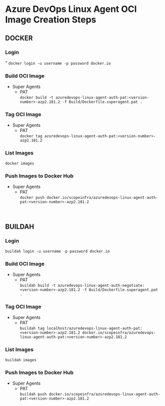 # Azure DevOps Linux Agent OCI Image Creation Steps

## DOCKER

### Login
"
```docker login -u username -p password docker.io```

### Build OCI Image

- Super Agents
  - PAT <br>
  ```docker build -t azuredevops-linux-agent-auth-pat:<version-number>-azp2.181.2 -f Build/Dockerfile.superagent.pat .```

### Tag OCI Image

- Super Agents
  - PAT <br>
  ```docker tag azuredevops-linux-agent-auth-pat:<version-number>-azp2.181.2```

### List Images

```docker images```

### Push Images to Docker Hub

- Super Agents
  - PAT <br>
  ```docker push docker.io/scopeinfra/azuredevops-linux-agent-auth-pat:<version-number>-azp2.181.2```

<br>

## BUILDAH

### Login

```buildah login -u username -p password docker.io```

### Build OCI Image

 - Super Agents
   - PAT <br>
  ```buildah build -t azuredevops-linux-agent-auth-negotiate:<version-number>-azp2.181.2 -f Build/Dockerfile.superagent.pat .```

### Tag OCI Image

- Super Agents
   - PAT <br>
  ```buildah tag localhost/azuredevops-linux-agent-auth-pat:<version-number>-azp2.181.2 docker.io/scopeinfra/azuredevops-linux-agent-auth-pat:<version-number>-azp2.181.2```

### List Images

```buildah images```

### Push Images to Docker Hub

- Super Agents
  - PAT <br>
  ```buildah push docker.io/scopeinfra/azuredevops-linux-agent-auth-pat:<version-number>-azp2.181.2```
